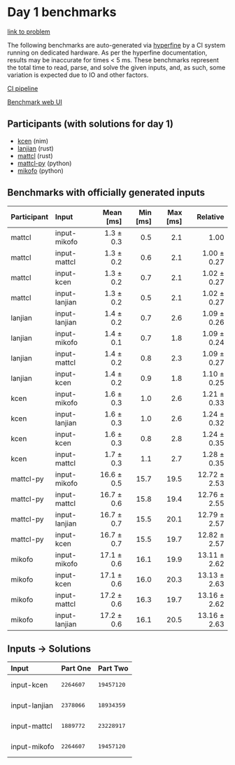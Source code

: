 # Day 1 benchmarks

[link to problem](https://adventofcode.com/2024/day/1)

The following benchmarks are auto-generated via
[hyperfine](https://github.com/sharkdp/hyperfine) by a CI system running on
dedicated hardware. As per the hyperfine documentation, results may be
inaccurate for times < 5 ms. These benchmarks represent the total time to read,
parse, and solve the given inputs, and, as such, some variation is expected due
to IO and other factors.

[CI pipeline](http://ci.papercode.net:8080/teams/main/pipelines/aoc2024)

[Benchmark web UI](https://aoc.ancalagon.black)


## Participants (with solutions for day 1)

- [kcen](https://github.com/kcen/aoc2024) (nim)
- [lanjian](https://github.com/lanjian/aoc-2024) (rust)
- [mattcl](https://github.com/mattcl/aoc2024) (rust)
- [mattcl-py](https://github.com/mattcl/aoc2024-py) (python)
- [mikofo](https://github.com/mikofo/aoc2024) (python)


## Benchmarks with officially generated inputs

| Participant | Input | Mean [ms] | Min [ms] | Max [ms] | Relative |
|:---|:---|---:|---:|---:|---:|
| mattcl | input-mikofo | 1.3 ± 0.3 | 0.5 | 2.1 | 1.00 |
| mattcl | input-mattcl | 1.3 ± 0.2 | 0.6 | 2.1 | 1.00 ± 0.27 |
| mattcl | input-kcen | 1.3 ± 0.2 | 0.7 | 2.1 | 1.02 ± 0.27 |
| mattcl | input-lanjian | 1.3 ± 0.2 | 0.5 | 2.1 | 1.02 ± 0.27 |
| lanjian | input-lanjian | 1.4 ± 0.2 | 0.7 | 2.6 | 1.09 ± 0.26 |
| lanjian | input-mikofo | 1.4 ± 0.1 | 0.7 | 1.8 | 1.09 ± 0.24 |
| lanjian | input-mattcl | 1.4 ± 0.2 | 0.8 | 2.3 | 1.09 ± 0.27 |
| lanjian | input-kcen | 1.4 ± 0.2 | 0.9 | 1.8 | 1.10 ± 0.25 |
| kcen | input-mikofo | 1.6 ± 0.3 | 1.0 | 2.6 | 1.21 ± 0.33 |
| kcen | input-lanjian | 1.6 ± 0.3 | 1.0 | 2.6 | 1.24 ± 0.32 |
| kcen | input-kcen | 1.6 ± 0.3 | 0.8 | 2.8 | 1.24 ± 0.35 |
| kcen | input-mattcl | 1.7 ± 0.3 | 1.1 | 2.7 | 1.28 ± 0.35 |
| mattcl-py | input-mikofo | 16.6 ± 0.5 | 15.7 | 19.5 | 12.72 ± 2.53 |
| mattcl-py | input-mattcl | 16.7 ± 0.6 | 15.8 | 19.4 | 12.76 ± 2.55 |
| mattcl-py | input-lanjian | 16.7 ± 0.7 | 15.5 | 20.1 | 12.79 ± 2.57 |
| mattcl-py | input-kcen | 16.7 ± 0.7 | 15.5 | 19.7 | 12.82 ± 2.57 |
| mikofo | input-mikofo | 17.1 ± 0.6 | 16.1 | 19.9 | 13.11 ± 2.62 |
| mikofo | input-kcen | 17.1 ± 0.6 | 16.0 | 20.3 | 13.13 ± 2.63 |
| mikofo | input-mattcl | 17.2 ± 0.6 | 16.3 | 19.7 | 13.16 ± 2.62 |
| mikofo | input-lanjian | 17.2 ± 0.6 | 16.1 | 20.5 | 13.16 ± 2.63 |


## Inputs -> Solutions

| Input | Part One | Part Two |
|:---|:---|:---|
|input-kcen|<pre>2264607</pre>|<pre>19457120</pre>|
|input-lanjian|<pre>2378066</pre>|<pre>18934359</pre>|
|input-mattcl|<pre>1889772</pre>|<pre>23228917</pre>|
|input-mikofo|<pre>2264607</pre>|<pre>19457120</pre>|
